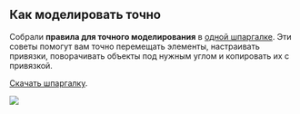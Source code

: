 ## Как моделировать точно

Собрали **правила для точного моделирования** в [одной шпаргалке](https://softculture.cc/blog/entries/articles/modelirovanie-i-grafika-v-revit). Эти советы помогут вам точно перемещать элементы, настраивать привязки, поворачивать объекты под нужным углом и копировать их с привязкой.

[Скачать шпаргалку](https://softculture.s3.eu-central-1.amazonaws.com/static/blog/B049_Soft_Culture_Modelirovanie-i-Grafika-v-Revit.pdf).

![](/img/RPR_10/1649926503_0_Shpargalka-cover.jpg)
